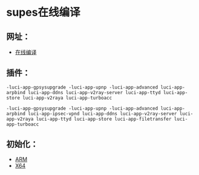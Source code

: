 # supes在线编译
## 网址：
* [在线编译](https://supes.top/)
## 插件<luci-app>：
```
-luci-app-gpsysupgrade -luci-app-upnp -luci-app-advanced luci-app-arpbind luci-app-ddns luci-app-v2ray-server luci-app-ttyd luci-app-store luci-app-v2raya luci-app-turboacc
```
```
-luci-app-gpsysupgrade -luci-app-upnp -luci-app-advanced luci-app-arpbind luci-app-ipsec-vpnd luci-app-ddns luci-app-v2ray-server luci-app-v2raya luci-app-ttyd luci-app-store luci-app-filetransfer luci-app-turboacc
```
## 初始化<Shell>：
* [ARM](https://github.com/3wking/Private/blob/main/OpenWrt/config/arm_shell.md)
* [X64](https://github.com/3wking/Private/blob/main/OpenWrt/config/x86_shell.md)
